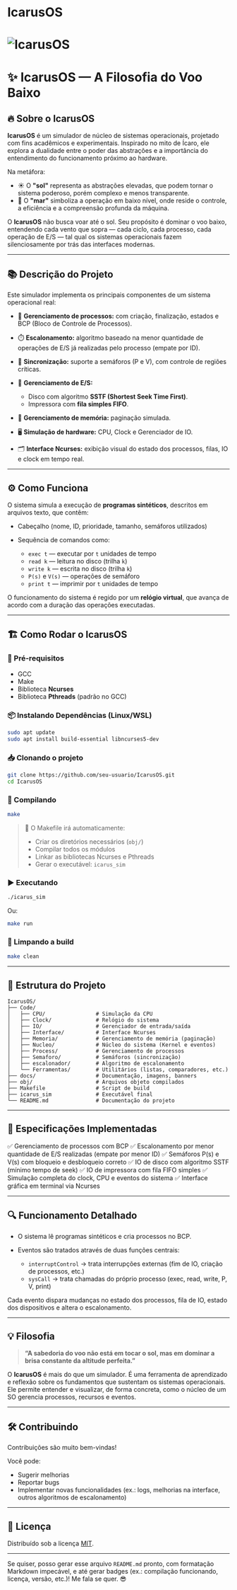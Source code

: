 # IcarusOS
# ![IcarusOS](./docs/banner.png)

# ✨ IcarusOS — A Filosofia do Voo Baixo

## 🔥 Sobre o IcarusOS

**IcarusOS** é um simulador de núcleo de sistemas operacionais, projetado com fins acadêmicos e experimentais. Inspirado no mito de Ícaro, ele explora a dualidade entre o poder das abstrações e a importância do entendimento do funcionamento próximo ao hardware.

Na metáfora:

* ☀️ O **"sol"** representa as abstrações elevadas, que podem tornar o sistema poderoso, porém complexo e menos transparente.
* 🌊 O **"mar"** simboliza a operação em baixo nível, onde reside o controle, a eficiência e a compreensão profunda da máquina.

O **IcarusOS** não busca voar até o sol. Seu propósito é dominar o voo baixo, entendendo cada vento que sopra — cada ciclo, cada processo, cada operação de E/S — tal qual os sistemas operacionais fazem silenciosamente por trás das interfaces modernas.

---

## 📚 Descrição do Projeto

Este simulador implementa os principais componentes de um sistema operacional real:

* 🧠 **Gerenciamento de processos:** com criação, finalização, estados e BCP (Bloco de Controle de Processos).
* ⏱️ **Escalonamento:** algoritmo baseado na menor quantidade de operações de E/S já realizadas pelo processo (empate por ID).
* 🔧 **Sincronização:** suporte a semáforos (P e V), com controle de regiões críticas.
* 💾 **Gerenciamento de E/S:**

  * Disco com algoritmo **SSTF (Shortest Seek Time First)**.
  * Impressora com **fila simples FIFO**.
* 🧠 **Gerenciamento de memória:** paginação simulada.
* 🖥️ **Simulação de hardware:** CPU, Clock e Gerenciador de IO.
* 🗂️ **Interface Ncurses:** exibição visual do estado dos processos, filas, IO e clock em tempo real.

---

## ⚙️ Como Funciona

O sistema simula a execução de **programas sintéticos**, descritos em arquivos texto, que contêm:

* Cabeçalho (nome, ID, prioridade, tamanho, semáforos utilizados)
* Sequência de comandos como:

  * `exec t` — executar por `t` unidades de tempo
  * `read k` — leitura no disco (trilha `k`)
  * `write k` — escrita no disco (trilha `k`)
  * `P(s)` e `V(s)` — operações de semáforo
  * `print t` — imprimir por `t` unidades de tempo

O funcionamento do sistema é regido por um **relógio virtual**, que avança de acordo com a duração das operações executadas.

---

## 🏗️ Como Rodar o IcarusOS

### 🔧 Pré-requisitos

* GCC
* Make
* Biblioteca **Ncurses**
* Biblioteca **Pthreads** (padrão no GCC)

### 📦 Instalando Dependências (Linux/WSL)

```bash
sudo apt update
sudo apt install build-essential libncurses5-dev
```

### 📥 Clonando o projeto

```bash
git clone https://github.com/seu-usuario/IcarusOS.git
cd IcarusOS
```

### 🔨 Compilando

```bash
make
```

> 🔧 O Makefile irá automaticamente:
>
> * Criar os diretórios necessários (`obj/`)
> * Compilar todos os módulos
> * Linkar as bibliotecas Ncurses e Pthreads
> * Gerar o executável: `icarus_sim`

### ▶️ Executando

```bash
./icarus_sim
```

Ou:

```bash
make run
```

### 🧹 Limpando a build

```bash
make clean
```

---

## 📂 Estrutura do Projeto

```plaintext
IcarusOS/
├── Code/
│   ├── CPU/                # Simulação da CPU
│   ├── Clock/              # Relógio do sistema
│   ├── IO/                 # Gerenciador de entrada/saída
│   ├── Interface/          # Interface Ncurses
│   ├── Memoria/            # Gerenciamento de memória (paginação)
│   ├── Nucleo/             # Núcleo do sistema (Kernel e eventos)
│   ├── Process/            # Gerenciamento de processos
│   ├── Semaforo/           # Semáforos (sincronização)
│   ├── escalonador/        # Algoritmo de escalonamento
│   └── Ferramentas/        # Utilitários (listas, comparadores, etc.)
├── docs/                   # Documentação, imagens, banners
├── obj/                    # Arquivos objeto compilados
├── Makefile                # Script de build
├── icarus_sim              # Executável final
└── README.md               # Documentação do projeto
```

---

## 🚦 Especificações Implementadas

✅ Gerenciamento de processos com BCP
✅ Escalonamento por menor quantidade de E/S realizadas (empate por menor ID)
✅ Semáforos P(s) e V(s) com bloqueio e desbloqueio correto
✅ IO de disco com algoritmo SSTF (mínimo tempo de seek)
✅ IO de impressora com fila FIFO simples
✅ Simulação completa do clock, CPU e eventos do sistema
✅ Interface gráfica em terminal via Ncurses

---

## 🔍 Funcionamento Detalhado

* O sistema lê programas sintéticos e cria processos no BCP.
* Eventos são tratados através de duas funções centrais:

  * `interruptControl` → trata interrupções externas (fim de IO, criação de processos, etc.)
  * `sysCall` → trata chamadas do próprio processo (exec, read, write, P, V, print)

Cada evento dispara mudanças no estado dos processos, fila de IO, estado dos dispositivos e altera o escalonamento.

---

## 💡 Filosofia

> **“A sabedoria do voo não está em tocar o sol, mas em dominar a brisa constante da altitude perfeita.”**

O **IcarusOS** é mais do que um simulador. É uma ferramenta de aprendizado e reflexão sobre os fundamentos que sustentam os sistemas operacionais. Ele permite entender e visualizar, de forma concreta, como o núcleo de um SO gerencia processos, recursos e eventos.

---

## 🛠️ Contribuindo

Contribuições são muito bem-vindas!

Você pode:

* Sugerir melhorias
* Reportar bugs
* Implementar novas funcionalidades (ex.: logs, melhorias na interface, outros algoritmos de escalonamento)

---

## 📜 Licença

Distribuído sob a licença [MIT](LICENSE).

---

Se quiser, posso gerar esse arquivo `README.md` pronto, com formatação Markdown impecável, e até gerar badges (ex.: compilação funcionando, licença, versão, etc.)! Me fala se quer. 😎
